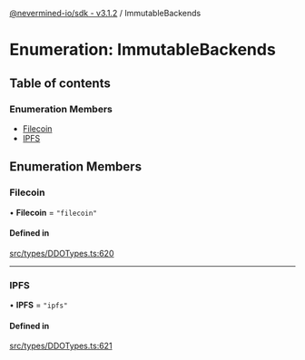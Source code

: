 [@nevermined-io/sdk - v3.1.2](../code-reference.md) / ImmutableBackends

# Enumeration: ImmutableBackends

## Table of contents

### Enumeration Members

- [Filecoin](ImmutableBackends.md#filecoin)
- [IPFS](ImmutableBackends.md#ipfs)

## Enumeration Members

### Filecoin

• **Filecoin** = `"filecoin"`

#### Defined in

[src/types/DDOTypes.ts:620](https://github.com/nevermined-io/sdk-js/blob/2d22705038e42694103e3bb3986fa3024de924a6/src/types/DDOTypes.ts#L620)

---

### IPFS

• **IPFS** = `"ipfs"`

#### Defined in

[src/types/DDOTypes.ts:621](https://github.com/nevermined-io/sdk-js/blob/2d22705038e42694103e3bb3986fa3024de924a6/src/types/DDOTypes.ts#L621)
